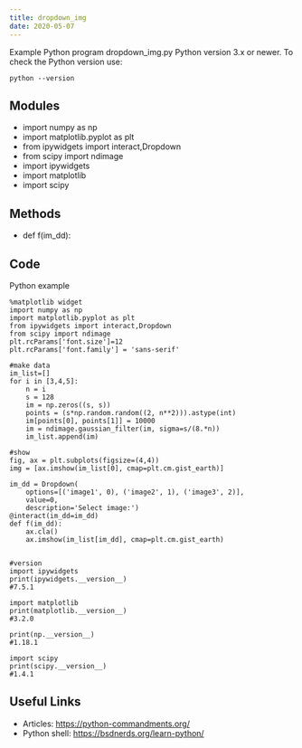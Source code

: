```yaml
---
title: dropdown_img
date: 2020-05-07
---
```

Example Python program dropdown_img.py
Python version 3.x or newer.
To check the Python version use:

    python --version

## Modules

* import numpy as np
* import matplotlib.pyplot as plt
* from ipywidgets import interact,Dropdown
* from scipy import ndimage
* import ipywidgets
* import matplotlib
* import scipy

## Methods

* def f(im_dd):

## Code

Python example

    %matplotlib widget
    import numpy as np
    import matplotlib.pyplot as plt
    from ipywidgets import interact,Dropdown
    from scipy import ndimage
    plt.rcParams['font.size']=12
    plt.rcParams['font.family'] = 'sans-serif'
    
    #make data
    im_list=[]
    for i in [3,4,5]:
        n = i
        s = 128
        im = np.zeros((s, s))
        points = (s*np.random.random((2, n**2))).astype(int)
        im[points[0], points[1]] = 10000
        im = ndimage.gaussian_filter(im, sigma=s/(8.*n))
        im_list.append(im)
        
    #show
    fig, ax = plt.subplots(figsize=(4,4))
    img = [ax.imshow(im_list[0], cmap=plt.cm.gist_earth)]
    
    im_dd = Dropdown(
        options=[('image1', 0), ('image2', 1), ('image3', 2)],
        value=0,
        description='Select image:')
    @interact(im_dd=im_dd)
    def f(im_dd):    
        ax.cla()
        ax.imshow(im_list[im_dd], cmap=plt.cm.gist_earth)
     
    
    #version
    import ipywidgets
    print(ipywidgets.__version__)
    #7.5.1
    
    import matplotlib
    print(matplotlib.__version__)
    #3.2.0
    
    print(np.__version__)
    #1.18.1
    
    import scipy
    print(scipy.__version__)
    #1.4.1

## Useful Links

- Articles: https://python-commandments.org/
- Python shell: https://bsdnerds.org/learn-python/
